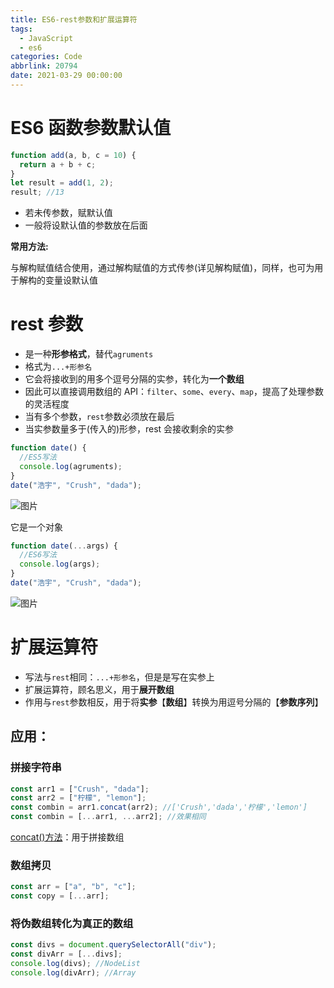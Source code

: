 ```yaml
---
title: ES6-rest参数和扩展运算符
tags:
  - JavaScript
  - es6
categories: Code
abbrlink: 20794
date: 2021-03-29 00:00:00
---
```



# ES6 函数参数默认值

```javascript
function add(a, b, c = 10) {
  return a + b + c;
}
let result = add(1, 2);
result; //13
```
<!-- more -->

- 若未传参数，赋默认值
- 一般将设默认值的参数放在后面

**常用方法:**

与解构赋值结合使用，通过解构赋值的方式传参(详见解构赋值)，同样，也可为用于解构的变量设默认值

# rest 参数

- 是一种**形参格式**，替代`agruments`
- 格式为`...+形参名`
- 它会将接收到的用多个逗号分隔的实参，转化为**一个数组**
- 因此可以直接调用数组的 API：`filter`、`some`、`every`、`map`，提高了处理参数的灵活程度
- 当有多个参数，`rest`参数必须放在最后
- 当实参数量多于(传入的)形参，rest 会接收剩余的实参

```javascript
function date() {
  //ES5写法
  console.log(agruments);
}
date("浩宇", "Crush", "dada");
```

![图片](https://uploader.shimo.im/f/8NRKbCeJQuswwsQf.png!thumbnail?fileGuid=XrPXDTWVp88xyD99)

它是一个对象

```javascript
function date(...args) {
  //ES6写法
  console.log(args);
}
date("浩宇", "Crush", "dada");
```

![图片](https://uploader.shimo.im/f/31uxX5uf8TESgEXw.png!thumbnail?fileGuid=XrPXDTWVp88xyD99)

# 扩展运算符

- 写法与`rest`相同：`...+形参名`，但是是写在实参上
- 扩展运算符，顾名思义，用于**展开数组**
- 作用与`rest`参数相反，用于将**实参**【**数组**】转换为用逗号分隔的【**参数序列**】

## **应用：**

### 拼接字符串

```javascript
const arr1 = ["Crush", "dada"];
const arr2 = ["柠檬", "lemon"];
const combin = arr1.concat(arr2); //['Crush','dada','柠檬','lemon']
const combin = [...arr1, ...arr2]; //效果相同
```

[concat()方法](https://www.w3school.com.cn/jsref/jsref_concat_array.asp?fileGuid=XrPXDTWVp88xyD99)：用于拼接数组

### 数组拷贝

```javascript
const arr = ["a", "b", "c"];
const copy = [...arr];
```

### 将伪数组转化为真正的数组

```javascript
const divs = document.querySelectorAll("div");
const divArr = [...divs];
console.log(divs); //NodeList
console.log(divArr); //Array
```
